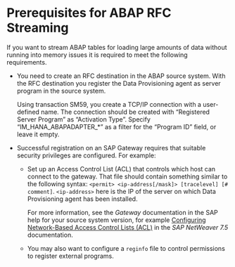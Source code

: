 <!-- loio62adb440e4214c53a3028a4fdb5e1156 -->

# Prerequisites for ABAP RFC Streaming

If you want to stream ABAP tables for loading large amounts of data without running into memory issues it is required to meet the following requirements.

-   You need to create an RFC destination in the ABAP source system. With the RFC destination you register the Data Provisioning agent as server program in the source system.

    Using transaction SM59, you create a TCP/IP connection with a user-defined name. The connection should be created with “Registered Server Program” as “Activation Type”. Specify “IM\_HANA\_ABAPADAPTER\_\*” as a filter for the “Program ID” field, or leave it empty.

-   Successful registration on an SAP Gateway requires that suitable security privileges are configured. For example:

    -   Set up an Access Control List \(ACL\) that controls which host can connect to the gateway. That file should contain something similar to the following syntax: `<permit> <ip-address[/mask]> [tracelevel] [# comment]`. `<ip-address>` here is the IP of the server on which Data Provisioning agent has been installed.

        For more information, see the *Gateway* documentation in the SAP help for your source system version, for example [Configuring Network-Based Access Control Lists \(ACL\)](https://help.sap.com/viewer/62b4de4187cb43668d15dac48fc00732/7.5.latest/en-US/d0a4956abd904c8d855ee9d368bc510b.html) in the *SAP NetWeaver 7.5* documentation.

    -   You may also want to configure a `reginfo` file to control permissions to register external programs.



